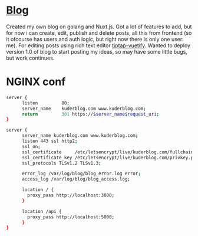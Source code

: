 # [Blog](https://kuderblog.com)
Created my own blog on golang and Nuxt.js. Got a lot of features to add, but for now i can create, edit, publish and delete posts, all this from frontend (so it ofcourse has users and auth logic, but right now there is only one user: me). For editing posts using rich text editor [tiptap-vuetify](https://github.com/iliyaZelenko/tiptap-vuetify). Wanted to deploy version 1.0 of blog to start posting my ideas, so may have some little bugs, but work continues.

# NGINX conf

```bash
server {
      listen         80;
      server_name    kuderblog.com www.kuderblog.com;
      return         301 https://$server_name$request_uri;
}

server {
      server_name kuderblog.com www.kuderblog.com;
      listen 443 ssl http2;
      ssl on;
      ssl_certificate     /etc/letsencrypt/live/kuderblog.com/fullchain.pem;
      ssl_certificate_key /etc/letsencrypt/live/kuderblog.com/privkey.pem;
      ssl_protocols TLSv1.2 TLSv1.3;

      error_log /var/log/blog/blog_error.log error;
      access_log /var/log/blog/blog_access.log;

      location / {
        proxy_pass http://localhost:3000;
      }

      location /api {
        proxy_pass http://localhost:5000;
      }
}
```

